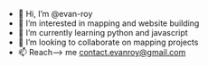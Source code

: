- 👋 Hi, I’m @evan-roy
- 👀 I’m interested in mapping and website building
- 🌱 I’m currently learning python and javascript
- 💞️ I’m looking to collaborate on mapping projects
- 📫 Reach--> me contact.evanroy@gmail.com

<!---
evan-roy/evan-roy is a ✨ special ✨ repository because its `README.md` (this file) appears on your GitHub profile.
You can click the Preview link to take a look at your changes.
--->
